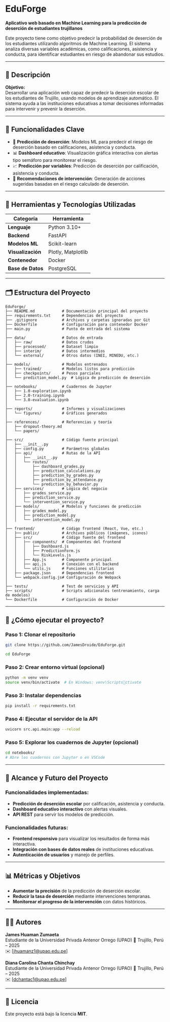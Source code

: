 
# EduForge

**Aplicativo web basado en Machine Learning para la predicción de deserción de estudiantes trujillanos**

Este proyecto tiene como objetivo predecir la probabilidad de deserción de los estudiantes utilizando algoritmos de Machine Learning. El sistema analiza diversas variables académicas, como calificaciones, asistencia y conducta, para identificar estudiantes en riesgo de abandonar sus estudios.

---

## 📘 Descripción

**Objetivo:**  
Desarrollar una aplicación web capaz de predecir la deserción escolar de los estudiantes de Trujillo, usando modelos de aprendizaje automático. El sistema ayuda a las instituciones educativas a tomar decisiones informadas para intervenir y prevenir la deserción.

---

## 🚀 Funcionalidades Clave

- 🧠 **Predicción de deserción**: Modelos ML para predecir el riesgo de deserción basado en calificaciones, asistencia y conducta.
- 📊 **Dashboard educativo**: Visualización gráfica interactiva con alertas tipo semáforo para monitorear el riesgo.
- 📈 **Predicción por variables**: Predicción de deserción por calificación, asistencia y conducta.
- 🧾 **Recomendaciones de intervención**: Generación de acciones sugeridas basadas en el riesgo calculado de deserción.

---

## 🧰 Herramientas y Tecnologías Utilizadas

| Categoría           | Herramienta         |
|---------------------|---------------------|
| **Lenguaje**        | Python 3.10+        |
| **Backend**         | FastAPI             |
| **Modelos ML**      | Scikit-learn        |
| **Visualización**   | Plotly, Matplotlib  |
| **Contenedor**      | Docker              |
| **Base de Datos**   | PostgreSQL          |

---

## 🗂 Estructura del Proyecto

```
EduForge/
├── README.md            # Documentación principal del proyecto
├── requirements.txt     # Dependencias del proyecto
├── .gitignore           # Archivos y carpetas ignoradas por Git
├── Dockerfile           # Configuración para contenedor Docker
├── main.py              # Punto de entrada del sistema
│
├── data/                # Datos de entrada
│   ├── raw/             # Datos crudos
│   ├── processed/       # Dataset limpio
│   ├── interim/         # Datos intermedios
│   └── external/        # Otros datos (INEI, MINEDU, etc.)
│
├── models/              # Modelos entrenados
│   ├── trained/         # Modelos listos para predicción
│   ├── checkpoints/     # Pesos parciales
│   └── prediction_model.py  # Lógica de predicción de deserción
│
├── notebooks/           # Cuadernos de Jupyter
│   ├── 1.0-exploration.ipynb
│   ├── 2.0-training.ipynb
│   └── 3.0-evaluation.ipynb
│
├── reports/             # Informes y visualizaciones
│   └── figures/         # Gráficos generados
│
├── references/          # Referencias y teoría
│   ├── dropout-theory.md
│   └── papers/
│
├── src/                 # Código fuente principal
│   ├── __init__.py
│   ├── config.py        # Parámetros globales
│   ├── api/             # Rutas de la API
│   │   ├── __init__.py
│   │   └── routes/
│   │       ├── dashboard_grades.py
│   │       ├── prediction_calculations.py
│   │       ├── prediction_by_grades.py
│   │       ├── prediction_by_attendance.py
│   │       └── prediction_by_behavior.py
│   ├── services/        # Lógica del negocio
│   │   ├── grades_service.py
│   │   ├── prediction_service.py
│   │   └── intervention_service.py
│   ├── models/          # Modelos y funciones de predicción
│   │   ├── grades_model.py
│   │   ├── prediction_model.py
│   │   └── intervention_model.py
│
├── frontend/            # Código frontend (React, Vue, etc.)
│   ├── public/          # Archivos públicos (imágenes, iconos)
│   ├── src/             # Código fuente del frontend
│   │   ├── components/  # Componentes del frontend
│   │   │   ├── Dashboard.js
│   │   │   ├── PredictionForm.js
│   │   │   └── RiskLevels.js
│   │   ├── App.js       # Componente principal
│   │   ├── api.js       # Conexión con el backend
│   │   └── utils.js     # Funciones utilitarias
│   ├── package.json     # Dependencias frontend
│   └── webpack.config.js# Configuración de Webpack
│
├── tests/               # Test de servicios y API
├── scripts/             # Scripts adicionales (entrenamiento, carga de modelos)
└── Dockerfile           # Configuración de Docker
```

---

## 🧪 ¿Cómo ejecutar el proyecto?

### Paso 1: Clonar el repositorio

```bash
git clone https://github.com/JamesDroide/EduForge.git

cd EduForge
```

### Paso 2: Crear entorno virtual (opcional)

```bash
python -m venv venv
source venv/bin/activate  # En Windows: venv\Scriptsctivate
```

### Paso 3: Instalar dependencias

```bash
pip install -r requirements.txt
```

### Paso 4: Ejecutar el servidor de la API

```bash
uvicorn src.api.main:app --reload
```

### Paso 5: Explorar los cuadernos de Jupyter (opcional)

```bash
cd notebooks/
# Abre los cuadernos con Jupyter o en VSCode
```

---

## 🚧 Alcance y Futuro del Proyecto

### Funcionalidades implementadas:
- **Predicción de deserción escolar** por calificación, asistencia y conducta.
- **Dashboard educativo interactivo** con alertas visuales.
- **API REST** para servir los modelos de predicción.

### Funcionalidades futuras:
- **Frontend responsivo** para visualizar los resultados de forma más interactiva.
- **Integración con bases de datos reales** de instituciones educativas.
- **Autenticación de usuarios** y manejo de perfiles.

---

## 📊 Métricas y Objetivos

- **Aumentar la precisión** de la predicción de deserción escolar.
- **Reducir la tasa de deserción** mediante intervenciones tempranas.
- **Monitorear el progreso de la intervención** con datos históricos.

---

## 👩‍💻 Autores

**James Huaman Zumaeta**  
Estudiante de la Universidad Privada Antenor Orrego (UPAO)
📍 Trujillo, Perú – 2025  
✉️ [jhuamanz1@upao.edu.pe]

**Diana Carolina Chanta Chinchay**  
Estudiante de la Universidad Privada Antenor Orrego (UPAO)
📍 Trujillo, Perú – 2025  
✉️ [dchantac1@upao.edu.pe]

---

## 📄 Licencia

Este proyecto está bajo la licencia **MIT**.